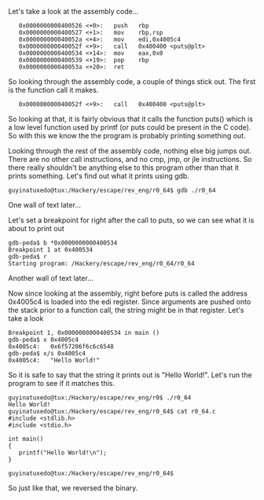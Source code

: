 Let's take a look at the assembly code...

```
   0x0000000000400526 <+0>:   push   rbp
   0x0000000000400527 <+1>:   mov    rbp,rsp
   0x000000000040052a <+4>:   mov    edi,0x4005c4
   0x000000000040052f <+9>:   call   0x400400 <puts@plt>
   0x0000000000400534 <+14>:  mov    eax,0x0
   0x0000000000400539 <+19>:  pop    rbp
   0x000000000040053a <+20>:  ret 
```

So looking through the assembly code, a couple of things stick out. The first is the function call it makes.

```
   0x000000000040052f <+9>:   call   0x400400 <puts@plt>
```

So looking at that, it is fairly obvious that it calls the function puts() which is a low level function used by printf (or puts could be present in the C code). So with this we know the the program is probably printing something out.

Looking through the rest of the assembly code, nothing else big jumps out. There are no other call instructions, and no cmp, jmp, or jle instructions. So there really shouldn't be anything else to this program other than that it prints something. Let's find out what it prints using gdb.

```
guyinatuxedo@tux:/Hackery/escape/rev_eng/r0_64$ gdb ./r0_64
```

One wall of text later...

Let's set a breakpoint for right after the call to puts, so we can see what it is about to print out
```
gdb-peda$ b *0x0000000000400534
Breakpoint 1 at 0x400534
gdb-peda$ r
Starting program: /Hackery/escape/rev_eng/r0_64/r0_64 
```

Another wall of text later...

Now since looking at the assembly, right before puts is called the address 0x4005c4 is loaded into the edi register. Since arguments are pushed onto the stack prior to a function call, the string might be in that register. Let's take a look
```
Breakpoint 1, 0x0000000000400534 in main ()
gdb-peda$ x 0x4005c4
0x4005c4:   0x6f57206f6c6c6548
gdb-peda$ x/s 0x4005c4
0x4005c4:   "Hello World!"
```

So it is safe to say that the string it prints out is "Hello World!". Let's run the program to see if it matches this.

```
guyinatuxedo@tux:/Hackery/escape/rev_eng/r0$ ./r0_64
Hello World!
guyinatuxedo@tux:/Hackery/escape/rev_eng/r0_64$ cat r0_64.c
#include <stdlib.h>
#include <stdio.h>

int main()
{
   printf("Hello World!\n");
}

guyinatuxedo@tux:/Hackery/escape/rev_eng/r0_64$ 
```

So just like that, we reversed the binary.
 

